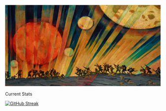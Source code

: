 <img src="./blog.JPG" alt="Mokkapps GitHub README header image">
<p class='font'>Current Stats</p>
<a href="https://git.io/streak-stats"><img src="https://streak-stats.demolab.com?user=sabbir347256&theme=javascript-dark&hide_border=true" alt="GitHub Streak" /></a>

